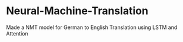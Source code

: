 # Neural-Machine-Translation
Made a NMT model for German to English Translation using LSTM and Attention
